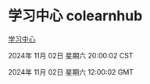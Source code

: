 # 学习中心 colearnhub
[学习中心](http://219.139.197.74:56308/colearnhub/)

2024年 11月 02日 星期六 20:00:02 CST

2024年 11月 02日 星期六 12:00:02 GMT
